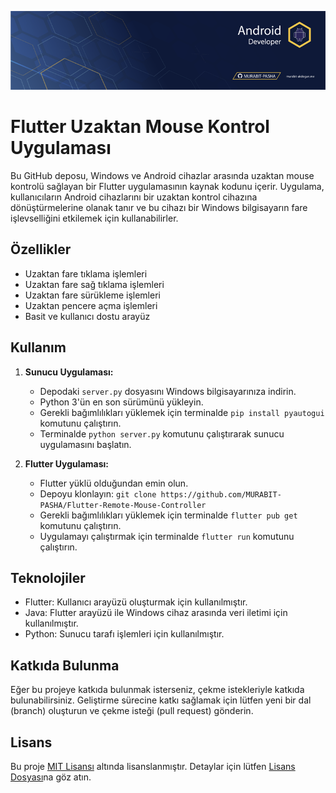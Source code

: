 ![MURABIT-PASHA Banner](https://github.com/MURABIT-PASHA/Images/blob/main/banner.png)
# Flutter Uzaktan Mouse Kontrol Uygulaması

Bu GitHub deposu, Windows ve Android cihazlar arasında uzaktan mouse kontrolü sağlayan bir Flutter uygulamasının kaynak kodunu içerir. Uygulama, kullanıcıların Android cihazlarını bir uzaktan kontrol cihazına dönüştürmelerine olanak tanır ve bu cihazı bir Windows bilgisayarın fare işlevselliğini etkilemek için kullanabilirler.

## Özellikler

- Uzaktan fare tıklama işlemleri
- Uzaktan fare sağ tıklama işlemleri
- Uzaktan fare sürükleme işlemleri
- Uzaktan pencere açma işlemleri
- Basit ve kullanıcı dostu arayüz

## Kullanım

1. **Sunucu Uygulaması:**
    - Depodaki `server.py` dosyasını Windows bilgisayarınıza indirin.
    - Python 3'ün en son sürümünü yükleyin.
    - Gerekli bağımlılıkları yüklemek için terminalde `pip install pyautogui` komutunu çalıştırın.
    - Terminalde `python server.py` komutunu çalıştırarak sunucu uygulamasını başlatın.

2. **Flutter Uygulaması:**
    - Flutter yüklü olduğundan emin olun.
    - Depoyu klonlayın: `git clone https://github.com/MURABIT-PASHA/Flutter-Remote-Mouse-Controller`
    - Gerekli bağımlılıkları yüklemek için terminalde `flutter pub get` komutunu çalıştırın.
    - Uygulamayı çalıştırmak için terminalde `flutter run` komutunu çalıştırın.

## Teknolojiler

- Flutter: Kullanıcı arayüzü oluşturmak için kullanılmıştır.
- Java: Flutter arayüzü ile Windows cihaz arasında veri iletimi için kullanılmıştır.
- Python: Sunucu tarafı işlemleri için kullanılmıştır.

## Katkıda Bulunma

Eğer bu projeye katkıda bulunmak isterseniz, çekme istekleriyle katkıda bulunabilirsiniz. Geliştirme sürecine katkı sağlamak için lütfen yeni bir dal (branch) oluşturun ve çekme isteği (pull request) gönderin.

## Lisans

Bu proje [MIT Lisansı](LICENSE) altında lisanslanmıştır. Detaylar için lütfen [Lisans Dosyası](LICENSE)na göz atın.
